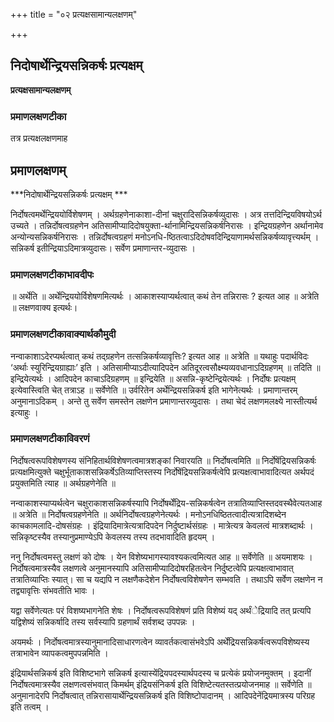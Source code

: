 +++
title = "०२ प्रत्यक्षसामान्यलक्षणम्"

+++


## निदोषार्थेन्द्रियसन्निकर्षः प्रत्यक्षम्

**प्रत्यक्षसामान्यलक्षणम्** 

### **प्रमाणलक्षणटीका**

तत्र प्रत्यक्षलक्षणमाह

## प्रमाणलक्षणम्

***निदोषार्थेन्द्रियसन्निकर्षः प्रत्यक्षम् ***

निर्दोषत्वमर्थेन्द्रिययोर्विशेषणम् । अर्थग्रहणेनाकाशा-दीनां चक्षुरादिसन्निकर्षव्युदासः । अत्र तत्तदिन्द्रियविषयोऽर्थ उच्यते । तन्निर्दोषत्वग्रहणेन अतिसामीप्यादिदोषयुक्ता-र्थानामिन्द्रियसन्निकर्षनिरासः । इन्द्रियग्रहणेन अर्थानामेव अन्योन्यसन्निकर्षनिरासः । तन्निर्दोषत्वग्रहणं मनोऽनधि-ष्ठितत्वाऽदिदोषवदिन्द्रियाणामर्थसन्निकर्षव्यावृत्त्यर्थम् । सन्निकर्ष इतीन्द्रियाऽदिमात्रव्युदासः। सर्वेण प्रमाणान्तर-व्युदासः ।

### **प्रमाणलक्षणटीकाभावदीपः**

॥ अर्थेति ॥ अर्थेन्द्रिययोर्विशेषणमित्यर्थः । आकाशस्याप्यर्थत्वात् कथं तेन तन्निरासः ? इत्यत आह ॥ अत्रेति ॥ लक्षणवाक्य इत्यर्थः।

### **प्रमाणलक्षणटीकावाक्यार्थकौमुदी**

नन्वाकाशाऽदेरप्यर्थत्वात् कथं तद्ग्रहणेन तत्सन्निकर्षव्यावृत्तिः? इत्यत आह ॥ अत्रेति ॥ यथाहुः पदार्थविदः ‘अर्थाः स्युरिन्द्रियग्राह्याः’ इति । अतिसामीप्याऽदीत्यादिपदेन अतिदूरत्वसौक्ष्म्यव्यवधानाऽदिग्रहणम् ॥ तदिति ॥ इन्द्रियेत्यर्थः । आदिपदेन काचाऽदिग्रहणम् ॥ इन्द्रियेति ॥ असन्नि-कृष्टेन्द्रियेत्यर्थः । निर्दोषः प्रत्यक्षम् इत्येवास्त्विति चेत् तत्राऽह ॥ सर्वेणेति ॥ उर्वरितेन अर्थेन्द्रियसन्निकर्ष इति भागेनेत्यर्थः । प्रमाणान्तरम् अनुमानाऽदिकम् । अन्ते तु सर्वेण समस्तेन लक्षणेन प्रमाणान्तरव्युदासः । तथा चेदं लक्षणमलक्ष्ये नास्तीत्यर्थ इत्याहुः ।

### **प्रमाणलक्षणटीकाविवरणं**

निर्दोषत्वरूपविशेषणस्य संनिहितार्थविशेषणत्वमात्रशङ्कां निवारयति ॥ निर्दोषत्वमिति ॥ निर्दोषेंद्रियसन्निकर्षः प्रत्यक्षमित्युक्ते चक्षुर्भूताकाशसन्निकर्षेऽतिव्याप्तिस्तस्य निर्दोषेंद्रियसन्निकर्षत्वेपि प्रत्यक्षत्वाभावादित्यत अर्थपदं प्रयुक्तमिति त्याह ॥ अर्थग्रहणेनेति ॥

नन्वाकाशस्याप्यर्थत्वेन चक्षुराकाशसन्निकर्षस्यापि निर्दोषर्थेंद्रिय-सन्निकर्षत्वेन तत्रातिव्याप्तिस्तदवस्थैवेत्यतआह ॥ अत्रेति ॥ निर्दोषत्वग्रहणेनेति ॥ अर्थनिर्दोषत्वग्रहणेनेत्यर्थः । मनोऽनधिष्ठितत्वादीत्यत्रादिशब्देन काचकामलादि-दोषसंग्रहः । इंद्रियादिमात्रेत्यत्रादिपदेन निर्दुष्टार्थसंग्रहः । मात्रेत्यत्र केवलत्वं मात्रशब्दार्थः । सन्निकृष्टस्यैव तस्यानुप्रमाण्येऽपि केवलस्य तस्य तदभावादिति हृदयम् ।

ननु निर्दोषत्वमस्तु लक्षणं को दोषः । येन विशेष्यभागस्यावश्यकत्वमित्यत आह ॥ सर्वेणेति ॥ अयमाशयः । निर्दोषत्वमात्रस्यैव लक्षणत्वे अनुमानस्यापि अतिसामीप्यादिदोषरहितत्वेन निर्दुष्टत्वेपि प्रत्यक्षत्वाभावात् तत्रातिव्याप्तिः स्यात्। सा च यद्यपि न लक्षणैकदेशेन निर्दोषत्वविशेषणेन सम्भवति । तथाऽपि सर्वेण लक्षणेन न तद्व्यावृत्तिः संभवतीति भावः ।

यद्वा सर्वेणेत्यतः परं विशष्यभागनेति शेषः । निर्दोषत्वरूपविशेषणं प्रति विशेष्यं यद् अर्थंेद्रियादि तत् प्रत्यपि यद्विशेष्यं सन्निकर्षादि तस्य सर्वस्यापि ग्रहणार्थं सर्वशब्द उपपन्नः ।

अयमर्थः । निर्दोषत्वमात्रस्यानुमानादिसाधारणत्वेन व्यावर्तकत्वासंभवेऽपि अर्थेंद्रियसन्निकर्षत्वरूपविशेष्यस्य तत्राभावेन व्यापकत्वमुपपन्नमिति ।

इंद्रियार्थसन्निकर्ष इति विशिष्टभागे सन्निकर्ष इत्यास्येंद्रियपदस्यार्थपदस्य च प्रत्येकं प्रयोजनमुक्तम् । इदानीं निर्दोषत्वमात्रस्यैव लक्षणत्वसंभवात् किमर्थम् इंद्रियसंनिकर्ष इति विशिष्टेत्यतस्तत्प्रयोजनमाह ॥ सर्वेणेति ॥ अनुमानादेरपि निर्दोषत्वात् तन्निरासायार्थेन्द्रियसन्निकर्ष इति विशिष्टोपादानम् । आदिपदेनेंद्रियमात्रस्य परिग्रह इति तत्वम् ।

